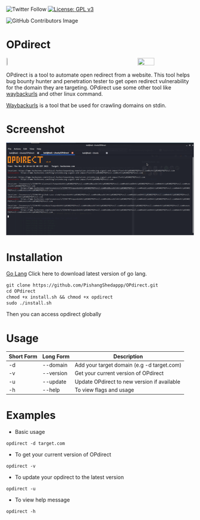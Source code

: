 ![Twitter Follow](https://img.shields.io/twitter/follow/ahazriq7872?color=green&style=plastic)
[![License: GPL v3](https://img.shields.io/badge/License-GPLv3-blue.svg)](https://www.gnu.org/licenses/gpl-3.0)

![GitHub Contributors Image](https://contrib.rocks/image?repo=PishangShedappp/OPdirect)

# OPdirect

<a href="https://Ko-fi.com/pishangshedappp"><img align="right" src="https://uploads-ssl.webflow.com/5c14e387dab576fe667689cf/5cbed8a433a3f45a772abaf5_SupportMe_blue.png" width="30%" height="30%"/></a>
<a href="https://twitter.com/ahazriq7872"><img src="https://i.imgur.com/qEGidBc.png" width="5%" height="5%"/></a>

OPdirect is a tool to automate open redirect from a website. This tool helps bug bounty hunter and penetration tester to get open redirect vulnerability for the domain they are targeting. OPdirect use some other tool like [waybackurls](https://github.com/tomnomnom/waybackurls) and other linux command.

[Waybackurls](https://github.com/tomnomnom/waybackurls) is a tool that be used for crawling domains on stdin.

# Screenshot
![OPdirect](https://raw.githubusercontent.com/PishangShedappp/OPdirect/main/img/OPdirect.png)

# Installation
[Go Lang](https://go.dev/dl/) Click here to download latest version of go lang.
```
git clone https://github.com/PishangShedappp/OPdirect.git
cd OPdirect
chmod +x install.sh && chmod +x opdirect
sudo ./install.sh
```

Then you can access opdirect globally

# Usage
Short Form    | Long Form     | Description
------------- | ------------- |-------------
-d            | --domain      | Add your target domain (e.g -d target.com)
-v            | --version     | Get your current version of OPdirect
-u            | --update      | Update OPdirect to new version if available
-h            | --help        | To view flags and usage

# Examples
- Basic usage
```
opdirect -d target.com
```
- To get your current version of OPdirect
```
opdirect -v
```
- To update your opdirect to the latest version
```
opdirect -u
```
- To view help message
```
opdirect -h
```
